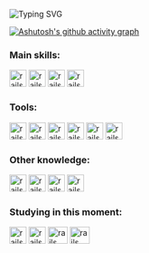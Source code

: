 ![Typing SVG](https://readme-typing-svg.herokuapp.com/?color=AguilaDavid&size=35&center=true&vCenter=true&width=1000&lines=HELLO,+MY+NAME+is+David+Diaz;I'm+21+years+old;I+study+Electrical+and+computer+engineering;Be+Welcome!+)

[![Ashutosh's github activity graph](https://github-readme-activity-graph.cyclic.app/graph?username=AguilaDavid&bg_color=ffffff&color=523cbe&line=3f3cdd&point=2511c0&area=true&hide_border=true)](https://github.com/ashutosh00710/github-readme-activity-graph)

### Main skills:

<img src="https://cdn.jsdelivr.net/gh/devicons/devicon/icons/cplusplus/cplusplus-original.svg" alt="rails" width="30" height="30" style="max-width:100%;"></img>
<img src="https://cdn.jsdelivr.net/gh/devicons/devicon/icons/csharp/csharp-original.svg" alt="rails" width="30" height="30" style="max-width:100%;"></img>
<img src="https://cdn.jsdelivr.net/gh/devicons/devicon/icons/c/c-original.svg" alt="rails" width="30" height="30" style="max-width:100%;"></img>
<img src="https://cdn.jsdelivr.net/gh/devicons/devicon/icons/matlab/matlab-original.svg" alt="rails" width="30" height="30" style="max-width:100%;"></img>
          
### Tools:
<img src="https://cdn.jsdelivr.net/gh/devicons/devicon/icons/vscode/vscode-original.svg" alt="rails" width="30" height="30" style="max-width:100%;"></img>
<img src="https://cdn.jsdelivr.net/gh/devicons/devicon/icons/qt/qt-original.svg" alt="rails" width="30" height="30" style="max-width:100%;"></img>
<img src="https://cdn.jsdelivr.net/gh/devicons/devicon/icons/visualstudio/visualstudio-plain.svg" alt="rails" width="30" height="30" style="max-width:100%;"></img>
<img src="https://cdn.jsdelivr.net/gh/devicons/devicon/icons/windows8/windows8-original.svg" alt="rails" width="30" height="30" style="max-width:100%;"></img>
<img src="https://cdn.jsdelivr.net/gh/devicons/devicon/icons/github/github-original.svg" alt="rails" width="30" height="30" style="max-width:100%;"></img>
<img src="https://cdn.jsdelivr.net/gh/devicons/devicon/icons/sourcetree/sourcetree-original.svg" alt="rails" width="30" height="30" style="max-width:100%;"></img>

### Other knowledge:
<img src="https://cdn.jsdelivr.net/gh/devicons/devicon/icons/inkscape/inkscape-original.svg" alt="rails" width="30" height="30" style="max-width:100%;"></img>
<img src="https://cdn.jsdelivr.net/gh/devicons/devicon/icons/arduino/arduino-original.svg" alt="rails" width="30" height="30" style="max-width:100%;"></img>
<img src="https://cdn.jsdelivr.net/gh/devicons/devicon/icons/linux/linux-original.svg" alt="rails" width="30" height="30" style="max-width:100%;"></img>
<img src="https://img.utdstc.com/icon/dd0/63d/dd063d7a281981d84172c7886769c5913ab267b894cecae00fb600d47200fe3a:200" alt="rails" width="30" height="30" style="max-width:100%;"></img>

### Studying in this moment:
<img src="https://cdn.jsdelivr.net/gh/devicons/devicon/icons/postgresql/postgresql-original.svg" alt="rails" width="30" height="30" style="max-width:100%;"></img>
<img src="https://cdn.jsdelivr.net/gh/devicons/devicon/icons/python/python-original.svg" alt="rails" width="30" height="30" style="max-width:100%;"></img>
<img src="https://upload.wikimedia.org/wikipedia/commons/8/87/Sql_data_base_with_logo.png" alt="rails" width="35" height="30" style="max-width:100%;"></img>
<img src="https://play-lh.googleusercontent.com/VIpd7Bc4mnkfzlRfhF5tZDmTmE-JjGVkhclaRS_xAPcIQNaiJF0dW3STSkOz0oTx4g0" alt="rails" width="35" height="30" style="max-width:100%;"></img>

